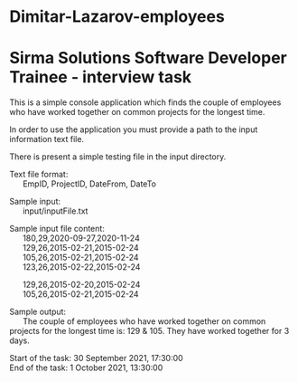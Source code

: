 # Dimitar-Lazarov-employees
# Sirma Solutions Software Developer Trainee - interview task

This is a simple console application which finds the couple of employees who have worked together on common projects for the longest time.

In order to use the application you must provide a path to the input information text file.

There is present a simple testing file in the input directory.

Text file format:  
&nbsp;&nbsp;&nbsp;&nbsp;&nbsp;&nbsp;EmpID, ProjectID, DateFrom, DateTo

Sample input:  
&nbsp;&nbsp;&nbsp;&nbsp;&nbsp;&nbsp;input/inputFile.txt

Sample input file content:  
&nbsp;&nbsp;&nbsp;&nbsp;&nbsp;&nbsp;180,29,2020-09-27,2020-11-24  
&nbsp;&nbsp;&nbsp;&nbsp;&nbsp;&nbsp;129,26,2015-02-21,2015-02-24  
&nbsp;&nbsp;&nbsp;&nbsp;&nbsp;&nbsp;105,26,2015-02-21,2015-02-24  
&nbsp;&nbsp;&nbsp;&nbsp;&nbsp;&nbsp;123,26,2015-02-22,2015-02-24 
  
&nbsp;&nbsp;&nbsp;&nbsp;&nbsp;&nbsp;129,26,2015-02-20,2015-02-24  
&nbsp;&nbsp;&nbsp;&nbsp;&nbsp;&nbsp;105,26,2015-02-21,2015-02-24  

Sample output:  
&nbsp;&nbsp;&nbsp;&nbsp;&nbsp;&nbsp;The couple of employees who have worked together on common projects for the longest time is: 129 & 105. They have worked together for 3 days.

Start of the task: 30 September 2021, 17:30:00  
End of the task: 1 October 2021, 13:30:00
